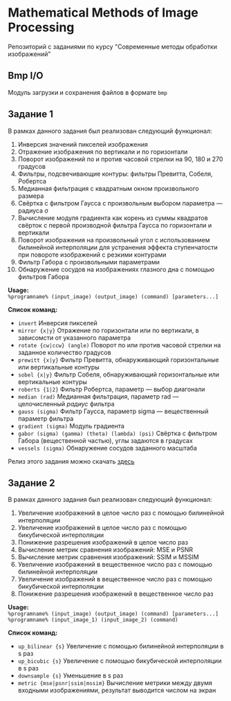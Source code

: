 # Mathematical Methods of Image Processing
Репозиторий с заданиями по курсу "Современные методы обработки изображений"

## Bmp I/O
Модуль загрузки и сохранения файлов в формате ```bmp```

## Задание 1
В рамках данного задания был реализован следующий функционал:  
1. Инверсия значений пикселей изображения  
2. Отражение изображения по вертикали и по горизонтали  
3. Поворот изображений по и против часовой стрелки на 90, 180 и 270 градусов  
4. Фильтры, подсвечивающие контуры: фильтры Превитта, Собеля, Робертса  
5. Медианная фильтрация с квадратным окном произвольного размера  
6. Свёртка с фильтром Гаусса с произвольным выбором параметра — радиуса σ  
7. Вычисление модуля градиента как корень из суммы квадратов свёрток с первой производной фильтра Гаусса по горизонтали и вертикали  
8. Поворот изображения на произвольный угол с использованием билинейной интерполяции для устранения эффекта ступенчатости при повороте изображений с резкими контурами  
9. Фильтр Габора с произвольными параметрами  
10. Обнаружение сосудов на изображениях глазного дна с помощью фильтров Габора  

**Usage:**  
```%programname% (input_image) (output_image) (command) [parameters...]```  

**Список команд:**  
* `invert`      Инверсия пикселей  
* `mirror {x|y}`        Отражение по горизонтали или по вертикали, в зависомсти от указанного параметра  
* `rotate {cw|ccw} (angle)`     Поворот по или против часовой стрелки на заданное количество градусов  
* `prewitt {x|y}`       Фильтр Превитта, обнаруживающий горизонтальные или вертикальные контуры  
* `sobel {x|y}`     Фильтр Собеля, обнаруживающий горизонтальные или вертикальные контуры  
* `roberts {1|2}`      Фильтр Робертса, параметр — выбор диагонали  
* `median (rad)`        Медианная фильтрация, параметр rad — целочисленный *радиус* фильтра  
* `gauss (sigma)`       Фильтр Гаусса, параметр sigma — вещественный параметр фильтра  
* `gradient (sigma)`        Модуль градиента  
* `gabor (sigma) (gamma) (theta) (lambda) (psi)`      Свёртка с фильтром Габора (вещественной частью), углы задаются в градусах  
* `vessels (sigma)`     Обнаружение сосудов заданного масштаба  

Релиз этого задания можно скачать [здесь](https://github.com/igormunkin/MMIP/releases/tag/v1.0)
## Задание 2
В рамках данного задания был реализован следующий функционал:  
1. Увеличение изображений в целое число раз с помощью билинейной интерполяции  
2. Увеличение изображений в целое число раз с помощью бикубической интерполяции  
3. Понижение разрешения изображений в целое число раз  
4. Вычисление метрик сравнения изображений: MSE и PSNR  
5. Вычисление метрик сравнения изображений: SSIM и MSSIM  
6. Увеличение изображений в вещественное число раз с помощью билинейной интерполяции  
7. Увеличение изображений в вещественное число раз с помощью бикубической интерполяции  
8. Понижение разрешения изображений в вещественное число раз  

**Usage:**  
```%programname% (input_image) (output_image) (command) [parameters...]```  
```%programname% (input_image_1) (input_image_2) (command)```  

**Список команд:**  
* `up_bilinear {s}`     Увеличение с помощью билинейной интерполяции в s раз  
* `up_bicubic {s}`       Увеличение с помощью бикубической интерполяции в s раз  
* `downsample {s}`       Уменьшение в s раз  
* `metric {mse|psnr|ssim|mssim}`     Вычисление метрики между двумя входными изображениями, результат выводится числом на экран  
